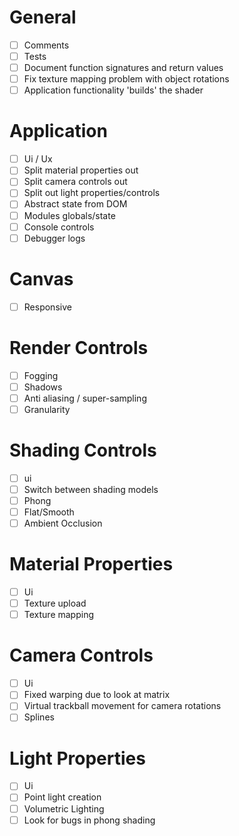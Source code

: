 # General
- [ ] Comments
- [ ] Tests
- [ ] Document function signatures and return values
- [ ] Fix texture mapping problem with object rotations
- [ ] Application functionality 'builds' the shader

# Application
- [ ] Ui / Ux
- [ ] Split material properties out
- [ ] Split camera controls out
- [ ] Split out light properties/controls
- [ ] Abstract state from DOM
- [ ] Modules globals/state
- [ ] Console controls
- [ ] Debugger logs

# Canvas
- [ ] Responsive

# Render Controls
- [ ] Fogging
- [ ] Shadows
- [ ] Anti aliasing / super-sampling
- [ ] Granularity

# Shading Controls
- [ ] ui
- [ ] Switch between shading models
- [ ] Phong
- [ ] Flat/Smooth
- [ ] Ambient Occlusion

# Material Properties
- [ ] Ui
- [ ] Texture upload
- [ ] Texture mapping

# Camera Controls
- [ ] Ui
- [ ] Fixed warping due to look at matrix
- [ ] Virtual trackball movement for camera rotations
- [ ] Splines

# Light Properties
- [ ] Ui
- [ ] Point light creation
- [ ] Volumetric Lighting
- [ ] Look for bugs in phong shading
